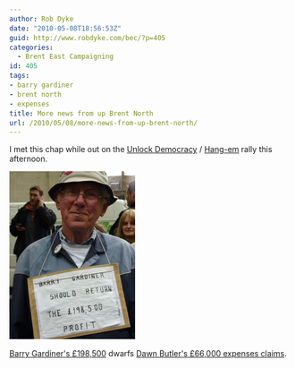 ```yaml
---
author: Rob Dyke
date: "2010-05-08T18:56:53Z"
guid: http://www.robdyke.com/bec/?p=405
categories:
  - Brent East Campaigning
id: 405
tags:
- barry gardiner
- brent north
- expenses
title: More news from up Brent North
url: /2010/05/08/more-news-from-up-brent-north/
---
```

I met this chap while out on the [Unlock Democracy](http://www.unlockdemocracy.org.uk/) / [Hang-em](http://hang-em.com/) rally this afternoon.

[<img src="/pubfiles/2010/05/P1000684-e1273341256823-225x300.jpg" alt="" title="Give us back our money." width="225" height="300" class="aligncenter size-medium wp-image-406" />](/pubfiles/2010/05/P1000684-e1273341256823.jpg)

[Barry Gardiner's £198,500](http://www.theyworkforyou.com/mp/barry_gardiner/brent_north#expenses) dwarfs [Dawn Butler's £66,000 expenses claims](http://www.theyworkforyou.com/mp/dawn_butler/brent_south#expenses).